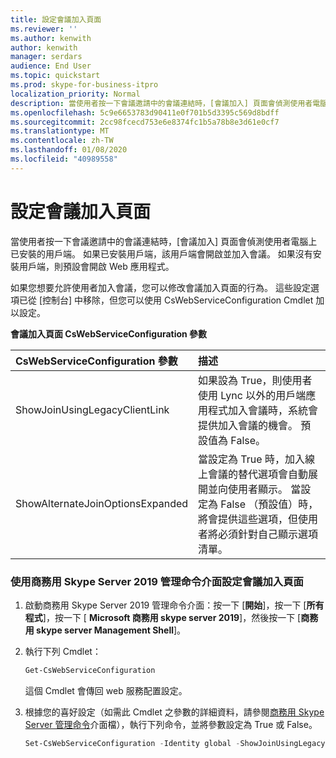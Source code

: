 ```yaml
---
title: 設定會議加入頁面
ms.reviewer: ''
ms.author: kenwith
author: kenwith
manager: serdars
audience: End User
ms.topic: quickstart
ms.prod: skype-for-business-itpro
localization_priority: Normal
description: 當使用者按一下會議邀請中的會議連結時，[會議加入] 頁面會偵測使用者電腦上已安裝的用戶端。 如果已安裝用戶端，該用戶端會開啟並加入會議。 如果沒有安裝用戶端，則預設會開啟 Web 應用程式。
ms.openlocfilehash: 5c9e6653783d90411e0f701b5d3395c569d8bdff
ms.sourcegitcommit: 2cc98fcecd753e6e8374fc1b5a78b8e3d61e0cf7
ms.translationtype: MT
ms.contentlocale: zh-TW
ms.lasthandoff: 01/08/2020
ms.locfileid: "40989558"
---
```

# <a name="configure-the-meeting-join-page"></a>設定會議加入頁面

當使用者按一下會議邀請中的會議連結時，[會議加入] 頁面會偵測使用者電腦上已安裝的用戶端。 如果已安裝用戶端，該用戶端會開啟並加入會議。 如果沒有安裝用戶端，則預設會開啟 Web 應用程式。
  
如果您想要允許使用者加入會議，您可以修改會議加入頁面的行為。 這些設定選項已從 [控制台] 中移除，但您可以使用 CsWebServiceConfiguration Cmdlet 加以設定。
  
**會議加入頁面 CsWebServiceConfiguration 參數**

|**CsWebServiceConfiguration 參數**|**描述**|
|:-----|:-----|
|ShowJoinUsingLegacyClientLink  <br/> |如果設為 True，則使用者使用 Lync 以外的用戶端應用程式加入會議時，系統會提供加入會議的機會。 預設值為 False。  <br/> |
|ShowAlternateJoinOptionsExpanded  <br/> |當設定為 True 時，加入線上會議的替代選項會自動展開並向使用者顯示。 當設定為 False （預設值）時，將會提供這些選項，但使用者將必須針對自己顯示選項清單。  <br/> |
   
### <a name="to-configure-the-meeting-join-page-by-using-skype-for-business-server-2019-management-shell"></a>使用商務用 Skype Server 2019 管理命令介面設定會議加入頁面

1. 啟動商務用 Skype Server 2019 管理命令介面：按一下 [**開始**]，按一下 [**所有程式**]，按一下 [ **Microsoft 商務用 skype server 2019**]，然後按一下 [**商務用 skype server Management Shell**]。
    
2. 執行下列 Cmdlet： 
    
   ```PowerShell
   Get-CsWebServiceConfiguration
   ```

    這個 Cmdlet 會傳回 web 服務配置設定。
    
3. 根據您的喜好設定（如需此 Cmdlet 之參數的詳細資料，請參閱[商務用 Skype Server 管理命令](../../SfbServer/manage/management-shell.md)介面檔），執行下列命令，並將參數設定為 True 或 False。
    
   ```PowerShell
   Set-CsWebServiceConfiguration -Identity global -ShowJoinUsingLegacyClientLink $True
   ```


